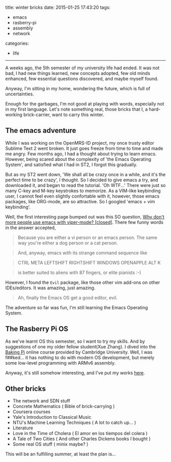 title: winter bricks
date: 2015-01-25 17:43:20
tags:
- emacs
- rasberry-pi
- assembly
- network

categories:
- life
---

A weeks ago, the 5th semester of my university life had ended. It was not bad,
I had new things learned, new concepts adopted, few old minds enhanced, few
essential questions discovered, and maybe myself found.

Anyway, I'm sitting in my home, wondering the future, which is full of uncertainties.

Enough for the garbages, I'm not good at playing with words, especially not in
my first language. Let's note something real, those bricks that I, a
hard-working brick-carrier, want to carry this winter.

## The emacs adventure

While I was working on the OpenMRS-ID project, my once trusty editor Sublime
Text 2 went broken. It just goes freeze from time to time and made me
angry. Few months ago, I had a thought about trying to learn emacs. However,
being scared about the complexity of 'the Emacs Operating System', and
satisfied what I had in ST2, I forgot this gradually.

But as my ST2 went down, 'We shall all be crazy once in a while, and it's the
perfect time to be crazy', I thought. So I decided to give emacs a try, and
downloaded it, and began to read the tutorial. 'Oh WTF...' There were just so
many C-key and M-key keystrokes to memorize. As a VIM-like keybinding user, I
cannot feel even slightly confortable with it, however, those emacs packages,
like ORG-mode, are so attractive. So I googled 'emacs + vim keybinding'.

Well, the first interesting page bumped out was this SO question,
[Why don't more people use emacs with viper-mode? [closed]](http://stackoverflow.com/questions/3713932/why-dont-more-people-use-emacs-with-viper-mode).
There few funny words in the answer accepted,

> Because you are either a vi person or an emacs person. The same way you're either a dog person or a cat person.

> And, anyway, emacs with its strange command sequence like

> CTRL META LEFTSHIFT RIGHTSHIFT WINDOWS OPENAPPLE ALT K

> is better suited to aliens with 87 fingers, or elite pianists :-)

However, I found the `Evil` package, like those other vim add-ons on other
IDEs/editors. It was amazing, just amazing.

> Ah, finally the Emacs OS get a good editor, evil.

The adventure so far was fun, I'm still learning the Emacs Operating System.


## The Rasberry Pi OS

As we've learnt OS this semester, so I want to try my skills. And by suggestions
of one my older fellow student(Xue Zhang). I dived into the
[Baking Pi](http://www.cl.cam.ac.uk/projects/raspberrypi/tutorials/os/index.html)
online course provided by Cambridge University. Well, I was f##ked... it has
nothing to do with modern OS development, but merely some low-level programming
with ARMv6 assembly.

Anyway, it's still somehow interesting, and I've put my works
[here](https://github.com/Plypy/Ply_pi).

## Other bricks

+ The network and SDN stuff
+ Concrete Mathematics ( Bible of brick-carrying )
+ Coursera courses
 + Yale's Introduction to Classical Music
 + NTU's Machine Learning Techniques ( A lot to catch up... )
+ Literature
 + Love in the Time of Cholera ( El amor en los tiempos del colera )
 + A Tale of Two Cities ( And other Charles Dickens books I bought )
+ Some real OS stuff ( minix maybe? )

This will be an fulfilling summer, at least the plan is...
